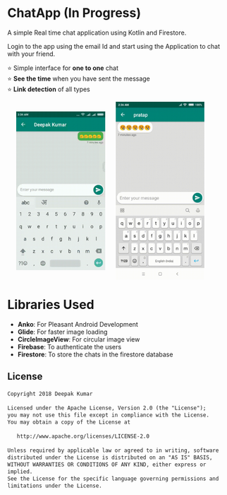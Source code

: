 # ChatApp (In Progress)
A simple Real time chat application using Kotlin and Firestore.

Login to the app using the email Id and start using the Application to chat with your friend.

:star: Simple interface for **one to one** chat <br>
:star: **See the time** when you have sent the message <br>
:star: **Link detection** of all types <br>

<img src="screenshots/ChatApp-demo-sender.gif" alt="Demo Sender" align="center" width="40%" hspace="20" title="Sender" /> <img src="screenshots/ChatApp-demo-receiver.gif" alt="Demo Receiver" align="center" width="40%" title="Receiver" />


# Libraries Used
- **Anko**: For Pleasant Android Development
- **Glide**: For faster image loading
- **CircleImageView**: For circular image view
- **Firebase**: To authenticate the users
- **Firestore**: To store the chats in the firestore database

License
-------
    Copyright 2018 Deepak Kumar
    
    Licensed under the Apache License, Version 2.0 (the "License");
    you may not use this file except in compliance with the License.
    You may obtain a copy of the License at
    
       http://www.apache.org/licenses/LICENSE-2.0
    
    Unless required by applicable law or agreed to in writing, software
    distributed under the License is distributed on an "AS IS" BASIS,
    WITHOUT WARRANTIES OR CONDITIONS OF ANY KIND, either express or implied.
    See the License for the specific language governing permissions and
    limitations under the License.
